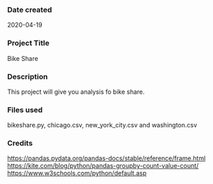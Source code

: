 ### Date created
2020-04-19

### Project Title
Bike Share

### Description
This project will give you analysis fo bike share. 

### Files used
bikeshare.py, chicago.csv, new_york_city.csv and washington.csv

### Credits
https://pandas.pydata.org/pandas-docs/stable/reference/frame.html
https://kite.com/blog/python/pandas-groupby-count-value-count/
https://www.w3schools.com/python/default.asp

